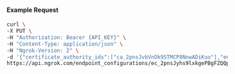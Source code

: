 <!-- Code generated for API Clients. DO NOT EDIT. -->

#### Example Request

```bash
curl \
-X PUT \
-H "Authorization: Bearer {API_KEY}" \
-H "Content-Type: application/json" \
-H "Ngrok-Version: 2" \
-d '{"certificate_authority_ids":["ca_2pnsJvbVnOk9STMCP8NnwADiKuo"],"enabled":true}' \
https://api.ngrok.com/endpoint_configurations/ec_2pnsJyhs9lxkgePBgFZQQpdS7rX/mutual_tls
```
